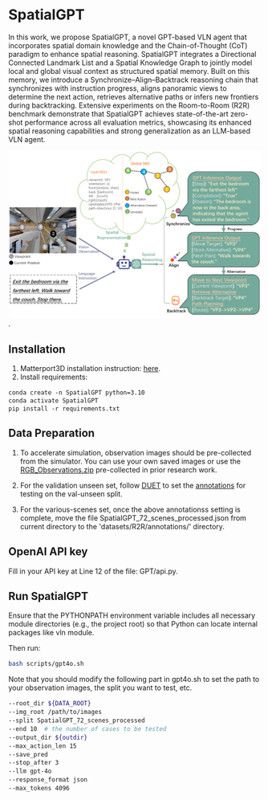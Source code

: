 # SpatialGPT
 In this work, we propose SpatialGPT, a novel GPT-based VLN agent that incorporates spatial domain knowledge and the Chain-of-Thought (CoT) paradigm to enhance spatial reasoning. SpatialGPT integrates a Directional Connected Landmark List and a Spatial Knowledge Graph to jointly model local and global visual context as structured spatial memory. Built on this memory, we introduce a Synchronize–Align–Backtrack reasoning chain that synchronizes with instruction progress, aligns panoramic views to determine the next action, retrieves alternative paths or infers new frontiers during backtracking. Extensive experiments on the Room-to-Room (R2R) benchmark demonstrate that SpatialGPT achieves state-of-the-art zero-shot performance across all evaluation metrics, showcasing its enhanced spatial reasoning capabilities and strong generalization as an LLM-based VLN agent.
 
 ![SpatialGPT](story.png).

## Installation
1. Matterport3D installation instruction: [here](https://github.com/peteanderson80/Matterport3DSimulator). 
2. Install requirements:
```setup
conda create -n SpatialGPT python=3.10
conda activate SpatialGPT
pip install -r requirements.txt
```

## Data Preparation
1. To accelerate simulation, observation images should be pre-collected from the simulator. You can use your own saved images or use the [RGB_Observations.zip](https://connecthkuhk-my.sharepoint.com/:f:/g/personal/jadge_connect_hku_hk/Eq00RV04jXpNkwqowKh5mYABBTqBG1U2RXgQ7FvaGweJOQ?e=rL1d6p)  pre-collected in prior research work.

2. For the validation unseen set, follow [DUET](https://github.com/cshizhe/VLN-DUET/) to set the [annotations](https://www.dropbox.com/sh/u3lhng7t2gq36td/AABAIdFnJxhhCg2ItpAhMtUBa?dl=0) for testing on the val-unseen split. 

3. For the various-scenes set, once the above annotationss setting is complete, move the file SpatialGPT_72_scenes_processed.json from current directory to the 'datasets/R2R/annotations/' directory.

## OpenAI API key
Fill in your API key at Line 12 of the file: GPT/api.py.

## Run SpatialGPT
 Ensure that the PYTHONPATH environment variable includes all necessary module directories (e.g., the project root) so that Python can locate internal packages like vln module. 
 
 Then run:
```bash
bash scripts/gpt4o.sh
```

Note that you should modify the following part in gpt4o.sh to set the path to your observation images, the split you want to test, etc.

```bash
--root_dir ${DATA_ROOT}
--img_root /path/to/images
--split SpatialGPT_72_scenes_processed
--end 10  # the number of cases to be tested
--output_dir ${outdir}
--max_action_len 15
--save_pred
--stop_after 3
--llm gpt-4o
--response_format json
--max_tokens 4096
```

